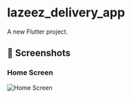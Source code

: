 # lazeez_delivery_app

A new Flutter project.

## 📱 Screenshots

### Home Screen

![Home Screen](assets/snk.PNG)
